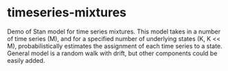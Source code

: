 # timeseries-mixtures
Demo of Stan model for time series mixtures. This model takes in a number of time series (M), and for a specified number of underlying states (K, K << M), probabilistically estimates the assignment of each time series to a state. General model is a random walk with drift, but other components could be easily added. 


